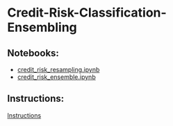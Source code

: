 # Credit-Risk-Classification-Ensembling


## Notebooks:

- [credit_risk_resampling.ipynb](credit_risk_resampling.ipynb)
- [credit_risk_ensemble.ipynb](credit_risk_ensemble.ipynb)

## Instructions: 

[Instructions](Instructions.md)
